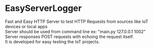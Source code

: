 # EasyServerLogger
 Fast and Easy HTTP Server to test HTTP Requests from sources like IoT devices or local apps  
 Server should be used from command line ex: "main.py 127.0.0.1 1002"  
 Server responses POST requests with echoing the request itself.  
 It is developed for easy testing the IoT projects.  
